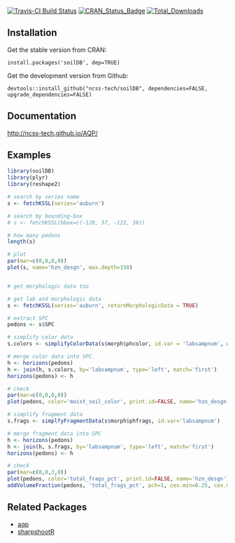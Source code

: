 [![Travis-CI Build Status](https://travis-ci.org/ncss-tech/soilDB.svg?branch=master)](https://travis-ci.org/ncss-tech/soilDB)
[![CRAN_Status_Badge](http://www.r-pkg.org/badges/version/soilDB)](https://cran.r-project.org/package=soilDB)
[![Total_Downloads](http://cranlogs.r-pkg.org/badges/grand-total/soilDB)](https://cran.r-project.org/package=soilDB)

## Installation

Get the stable version from CRAN:

`install.packages('soilDB', dep=TRUE)`

Get the development version from Github:

`devtools::install_github("ncss-tech/soilDB", dependencies=FALSE, upgrade_dependencies=FALSE)`

## Documentation
http://ncss-tech.github.io/AQP/


## Examples
```r
library(soilDB)
library(plyr)
library(reshape2)

# search by series name
s <- fetchKSSL(series='auburn')

# search by bounding-box
# s <- fetchKSSL(bbox=c(-120, 37, -122, 38))

# how many pedons
length(s)

# plot 
par(mar=c(0,0,0,0))
plot(s, name='hzn_desgn', max.depth=150)


# get morphologic data too

# get lab and morphologic data
s <- fetchKSSL(series='auburn', returnMorphologicData = TRUE)

# extract SPC
pedons <- s$SPC

# simplify color data
s.colors <- simplifyColorData(s$morph$phcolor, id.var = 'labsampnum', wt='colorpct')

# merge color data into SPC
h <- horizons(pedons)
h <- join(h, s.colors, by='labsampnum', type='left', match='first')
horizons(pedons) <- h

# check
par(mar=c(0,0,0,0))
plot(pedons, color='moist_soil_color', print.id=FALSE, name='hzn_desgn')

# simplify fragment data
s.frags <- simplfyFragmentData(s$morph$phfrags, id.var='labsampnum')

# merge fragment data into SPC
h <- horizons(pedons)
h <- join(h, s.frags, by='labsampnum', type='left', match='first')
horizons(pedons) <- h

# check
par(mar=c(0,0,3,0))
plot(pedons, color='total_frags_pct', print.id=FALSE, name='hzn_desgn')
addVolumeFraction(pedons, 'total_frags_pct', pch=1, cex.min=0.25, cex.max = 0.5)
```


## Related Packages
 * [aqp](https://github.com/ncss-tech/aqp)
 * [sharpshootR](https://github.com/ncss-tech/sharpshootR)
 
